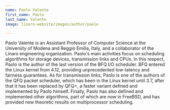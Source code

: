 ```yaml
---
name: Paolo Valente
first_name: Paolo
last_name: Valente
image: linaro-website/images/author/paolo

---
```


Paolo Valente is an Assistant Professor of Computer Science at the University of Modena and Reggio Emilia, Italy, and a collaborator of the Linaro engineering organization. Paolo's main activities focus on scheduling algorithms for storage devices, transmission links and CPUs. In this respect, Paolo is the author of the last version of the BFQ I/O scheduler. BFQ entered the Linux kernel from 4.12, providing unprecedented low-latency and fairness guarantees. As for transmission links, Paolo is one of the authors of the QFQ packet scheduler, which has been in the Linux kernel until 3.7, after that it has been replaced by QFQ+, a faster variant defined and implemented by Paolo himself. Finally, Paolo has also defined and implemented other algorithms, part of which are now in FreeBSD, and has provided new theoretic results on multiprocessor scheduling.
